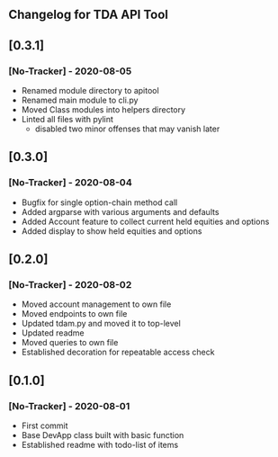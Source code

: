 ## Changelog for TDA API Tool

## [0.3.1]
### [No-Tracker] - 2020-08-05
- Renamed module directory to apitool
- Renamed main module to cli.py
- Moved Class modules into helpers directory
- Linted all files with pylint
  - disabled two minor offenses that may vanish later

## [0.3.0]
### [No-Tracker] - 2020-08-04
- Bugfix for single option-chain method call
- Added argparse with various arguments and defaults
- Added Account feature to collect current held equities and options
- Added display to show held equities and options

## [0.2.0]
### [No-Tracker] - 2020-08-02
- Moved account management to own file
- Moved endpoints to own file
- Updated tdam.py and moved it to top-level
- Updated readme
- Moved queries to own file
- Established decoration for repeatable access check

## [0.1.0]
### [No-Tracker] - 2020-08-01
- First commit
- Base DevApp class built with basic function
- Established readme with todo-list of items